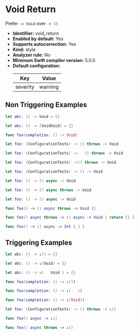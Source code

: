 # Void Return

Prefer `-> Void` over `-> ()`

* **Identifier:** void_return
* **Enabled by default:** Yes
* **Supports autocorrection:** Yes
* **Kind:** style
* **Analyzer rule:** No
* **Minimum Swift compiler version:** 5.0.0
* **Default configuration:**
  <table>
  <thead>
  <tr><th>Key</th><th>Value</th></tr>
  </thead>
  <tbody>
  <tr>
  <td>
  severity
  </td>
  <td>
  warning
  </td>
  </tr>
  </tbody>
  </table>

## Non Triggering Examples

```swift
let abc: () -> Void = {}
```

```swift
let abc: () -> (VoidVoid) = {}
```

```swift
func foo(completion: () -> Void)
```

```swift
let foo: (ConfigurationTests) -> () throws -> Void
```

```swift
let foo: (ConfigurationTests) ->   () throws -> Void
```

```swift
let foo: (ConfigurationTests) ->() throws -> Void
```

```swift
let foo: (ConfigurationTests) -> () -> Void
```

```swift
let foo: () -> () async -> Void
```

```swift
let foo: () -> () async throws -> Void
```

```swift
let foo: () -> () async -> Void
```

```swift
func foo() -> () async throws -> Void {}
```

```swift
func foo() async throws -> () async -> Void { return {} }
```

```swift
func foo() -> () async -> Int { 1 }
```

## Triggering Examples

```swift
let abc: () -> ↓() = {}
```

```swift
let abc: () -> ↓(Void) = {}
```

```swift
let abc: () -> ↓(   Void ) = {}
```

```swift
func foo(completion: () -> ↓())
```

```swift
func foo(completion: () -> ↓(   ))
```

```swift
func foo(completion: () -> ↓(Void))
```

```swift
let foo: (ConfigurationTests) -> () throws -> ↓()
```

```swift
func foo() async -> ↓()
```

```swift
func foo() async throws -> ↓()
```